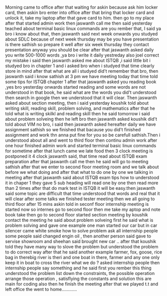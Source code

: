 Morning came to office after that waiting for askin because ask him locker card, then askin bro enter into office after that bring that locker card and unlock it, take my laptop after that gave card to him. then go to my place after that started admin work then jaswanth call me then said yesterday teached about terminal basic linux commands are you rember that, I said ya bro i know about that, then jaswanth said next week onwards you studyed about SDLC because of next week thursday may be you have presentation is there sathish so prepare it well after six week thursday they contact presentation anyway you should be clear after that jaswanth asked daily you write 500-1000 words ,ya bro i write it daily yestreday also joel correct my mistake i said then jaswanth asked me about ISTQB ,i said little bit i studyed bro in chapter 1 and i asked bro when i studyed that time clearly store in mind after that what are all i studyed did't remember that bro, then jaswanth said i know sathish at 3 pm we have meeting today that time told some tips for ISTQB chapter 1  after that jaswanth asked you reading book ,yes bro yesterday onwards started reading and some words are not understood in that book, he said what are the words you did't understood then search in google then we understood that it will clear. Then jaswanth asked about section meeting, then i said yesterday koushik told about writing skill, reading skill, problem solving, and mathematics after that he told what is writing skilkl and reading skill then he said tomorrow i said about problem solveing then he left bro then jaswanth asked koushik did't told about VIM no bro, i said then jaswanth asked hereafter daily we have assignment sathish so we finished that bacause you did't finished assignment and work thn anna put fine for you so be carefull sathish.Then i understood about all and went to third floor then continu admin work after one hour finished admin work and started terminal basic linux commands for sometime after that lunch came we late food then 3 clock meeting is postponed it 4 clock jaswanth said, that time read about ISTQB exam preparation after that jaswanth call me then he said will go to meeting sathish after that we enter to second floor meeting room and we talk about before we what doing and after that what to do one by one we talking in meeting after that jaswanth said about ISTQB exam tips how to understood it in chaper 1 they gave 5 sub heading will read one by one then read more than 2 times after that do mark test in ISTQB it will be easy.then jaswanth said some topic are difficult that time understood that words and real that it will clear after some talks we finished tester meeting then we all going to third floor after 15 mins askin told in seconf floor internship meeting is started now so internes go to second floor then me take my aptop and note book take then go to second floor started section meeting by koushik contact the meeting he said about problem solveing first he said what is problem solving and gave one example one man started our car but in car silencer came white smoke how to solve problem ask all internship people some people said changed engin oil , then another person said gave to servise showroom and sheehan said brought new car .. after that koushik told they have many way to slove the problem but understood the problem to do correct way after that he said another example farmer, fox, goose, rice bag in therebig river is theri and one boat in there, farmer and any one only keep it in boat to cross the river what we do ? asked internship people then internship people say something and he said first you rember this thing understood the problem list down the constraints, the possible operation arrange those operation , satisflying the constants and solution this are main for coding also then he finish the meeting after that we played t.t and left office the went to home............
